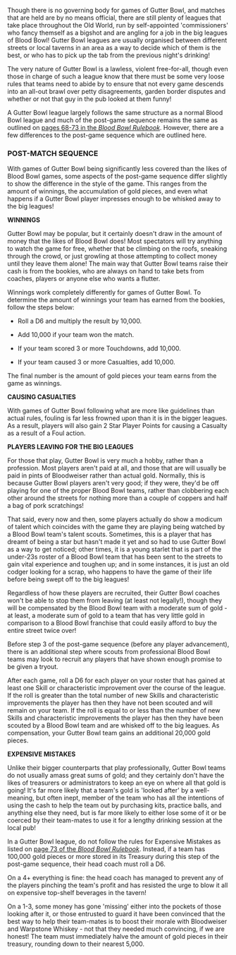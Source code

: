 Though there is no governing body for games of Gutter Bowl, and matches that are held are by no means official, there are still plenty of leagues that take place throughout the Old World, run by self-appointed 'commissioners' who fancy themself as a bigshot and are angling for a job in the big leagues of Blood Bowl! Gutter Bowl leagues are usually organised between different streets or local taverns in an area as a way to decide which of them is the best, or who has to pick up the tab from the previous night's drinking!

The very nature of Gutter Bowl is a lawless, violent free-for-all, though even those in charge of such a league know that there must be some very loose rules that teams need to abide by to ensure that not every game descends into an all-out brawl over petty disagreements, garden border disputes and whether or not that guy in the pub looked at them funny!

A Gutter Bowl league largely follows the same structure as a normal Blood Bowl league and much of the post-game sequence remains the same as outlined on [pages 68-73 in the *Blood Bowl Rulebook*](../core_rules/post-game_sequence.md). However, there are a few differences to the post-game sequence which are outlined here.

### POST-MATCH SEQUENCE

With games of Gutter Bowl being significantly less covered than the likes of Blood Bowl games, some aspects of the post-game sequence differ slightly to show the difference in the style of the game. This ranges from the amount of winnings, the accumulation of gold pieces, and even what happens if a Gutter Bowl player impresses enough to be whisked away to the big leagues!

**WINNINGS**

Gutter Bowl may be popular, but it certainly doesn't draw in the amount of money that the likes of Blood Bowl does! Most spectators will try anything to watch the game for free, whether that be climbing on the roofs, sneaking through the crowd, or just growling at those attempting to collect money until they leave them alone! The main way that Gutter Bowl teams raise their cash is from the bookies, who are always on hand to take bets from coaches, players or anyone else who wants a flutter.

Winnings work completely differently for games of Gutter Bowl. To determine the amount of winnings your team has earned from the bookies, follow the steps below:

* Roll a D6 and multiply the result by 10,000.

* Add 10,000 if your team won the match.

* If your team scored 3 or more Touchdowns, add 10,000.

* If your team caused 3 or more Casualties, add 10,000.

The final number is the amount of gold pieces your team earns from the game as winnings.

**CAUSING CASUALTIES**

With games of Gutter Bowl following what are more like guidelines than actual rules, fouling is far less frowned upon than it is in the bigger  leagues. As a result, players will also gain 2 Star Player Points for causing a Casualty as a result of a Foul action.

**PLAYERS LEAVING FOR THE BIG LEAGUES**

For those that play, Gutter Bowl is very much a hobby, rather than a profession. Most players aren't paid at all, and those that are will usually be paid in pints of Bloodweiser rather than actual gold. Normally, this is because Gutter Bowl players aren't very good; if they were, they'd be off playing for one of the proper Blood Bowl teams, rather than clobbering each other around the streets for nothing more than a couple of coppers and half a bag of pork scratchings!

That said, every now and then, some players actually do show a modicum of talent which coincides with the game they are playing being watched by a Blood Bowl team's talent scouts. Sometimes, this is a player that has dreamt of being a star but hasn't made it yet and so had to use Gutter Bowl as a way to get noticed; other times, it is a young starlet that is part of the under-23s roster of a Blood Bowl team that has been sent to the streets to gain vital experience and toughen up; and in some instances, it is just an old codger looking for a scrap, who happens to have the game of their life before being swept off to the big leagues!

Regardless of how these players are recruited, their Gutter Bowl coaches won't be able to stop them from leaving (at least not legally!), though they will be compensated by the Blood Bowl team with a moderate sum of gold - at least, a moderate sum of gold to a team that has very little gold in comparison to a Blood Bowl franchise that could easily afford to buy the entire street twice over!

Before step 3 of the post-game sequence (before any player advancement), there is an additional step where scouts from professional Blood Bowl teams may look to recruit any players that have shown enough promise to be given a tryout.

After each game, roll a D6 for each player on your roster that has gained at least one Skill or characteristic improvement over the course of the league. If the roll is greater than the total number of new Skills and characteristic improvements the player has then they have not been scouted and will remain on your team. If the roll is equal to or less than the number of new Skills and characteristic improvements the player has then they have been scouted by a Blood Bowl team and are whisked off to the big leagues. As compensation, your Gutter Bowl team gains an additional 20,000 gold pieces.


**EXPENSIVE MISTAKES**

Unlike their bigger counterparts that play professionally, Gutter Bowl teams do not usually amass great sums of gold; and they certainly don't have the likes of treasurers or administrators to keep an eye on where all that gold is going! It's far more likely that a team's gold is 'looked after' by a well-meaning, but often inept, member of the team who has all the intentions of using the cash to help the team out by purchasing kits, practice balls, and anything else they need, but is far more likely to either lose some of it or be coerced by their team-mates to use it for a lengthy drinking session at the local pub!

In a Gutter Bowl league, do not follow the rules for Expensive Mistakes as listed on [page 73 of the *Blood Bowl Rulebook*](../core_rules/post-game_sequence.md#5-expensive-mistakes). Instead, if a team has 100,000 gold pieces or more stored in its Treasury during this step of the post-game sequence, their head coach must roll a D6.

On a 4+ everything is fine: the head coach has managed to prevent any of the players pinching the team's profit and has resisted the urge to blow it all on expensive top-shelf beverages in the tavern!

On a 1-3, some money has gone 'missing' either into the pockets of those looking after it, or those entrusted to guard it have been convinced that the best way to help their team-mates is to boost their morale with Bloodweiser and Warpstone Whiskey - not that they needed much convincing, if we are honest! The team must immediately halve the amount of gold pieces in their treasury, rounding down to their nearest 5,000.
